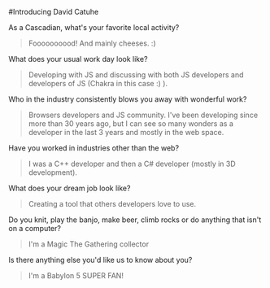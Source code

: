 #Introducing David Catuhe

As a Cascadian, what's your favorite local activity? 
> Foooooooood! And mainly cheeses. :)

What does your usual work day look like?
> Developing with JS and discussing with both JS developers and developers of JS (Chakra in this case :) ).

Who in the industry consistently blows you away with wonderful work? 
> Browsers developers and JS community. I've been developing since more than 30 years ago, but I can see so many wonders as a developer in the last 3 years and mostly in the web space.

Have you worked in industries other than the web?
> I was a C++ developer and then a C# developer (mostly in 3D development).

What does your dream job look like?
> Creating a tool that others developers love to use.

Do you knit, play the banjo, make beer, climb rocks or do anything that isn't on a computer?
> I'm a Magic The Gathering collector

Is there anything else you'd like us to know about you?
> I'm a Babylon 5 SUPER FAN!
